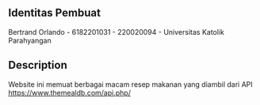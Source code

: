 ## Identitas Pembuat
Bertrand Orlando - 6182201031 - 220020094 - Universitas Katolik Parahyangan

## Description
Website ini memuat berbagai macam resep makanan yang diambil dari API <https://www.themealdb.com/api.php/>

